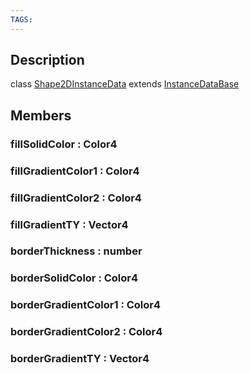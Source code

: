 ```yaml
---
TAGS:
---
```

## Description

class [Shape2DInstanceData](/classes/2.0/Shape2DInstanceData) extends [InstanceDataBase](/classes/2.0/InstanceDataBase)



## Members

### fillSolidColor : Color4



### fillGradientColor1 : Color4



### fillGradientColor2 : Color4



### fillGradientTY : Vector4



### borderThickness : number



### borderSolidColor : Color4



### borderGradientColor1 : Color4



### borderGradientColor2 : Color4



### borderGradientTY : Vector4



